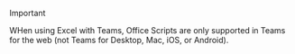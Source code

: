 > [!IMPORTANT]
> WHen using Excel with Teams, Office Scripts are only supported in Teams for the web (not Teams for Desktop, Mac, iOS, or Android).